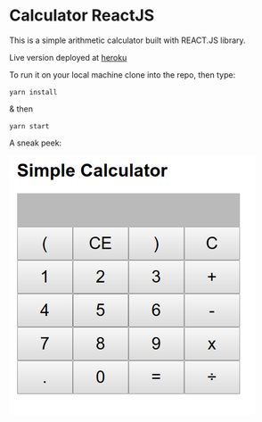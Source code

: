 # Calculator ReactJS

This is a simple arithmetic calculator built with REACT.JS library.

Live version deployed at [heroku](https://calculator-n.herokuapp.com/)

To run it on your local machine clone into the repo, then type:

```
yarn install
```

& then

```
yarn start
```

A sneak peek:

![alt react-calculator-simple](Screenshot.png)
